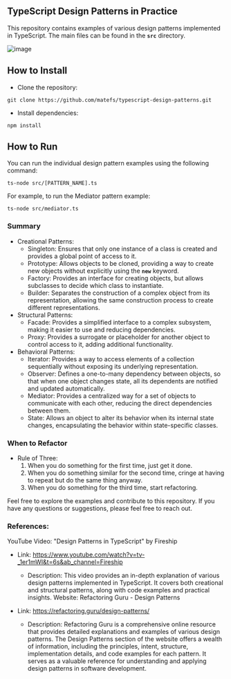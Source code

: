  
## **TypeScript Design Patterns in Practice**

This repository contains examples of various design patterns implemented in TypeScript. The main files can be found in the **`src`** directory.

![image](https://github.com/matefs/typescript-design-patterns/assets/30128774/c348acda-46e3-4bdc-8dbb-941233e0a2b0)


## **How to Install**

- Clone the repository:

```
git clone https://github.com/matefs/typescript-design-patterns.git
```

- Install dependencies:

```
npm install
```

## **How to Run**

You can run the individual design pattern examples using the following command:

```
ts-node src/[PATTERN_NAME].ts
```

For example, to run the Mediator pattern example:

```
ts-node src/mediator.ts
```

### **Summary**

- Creational Patterns:
    - Singleton: Ensures that only one instance of a class is created and provides a global point of access to it.
    - Prototype: Allows objects to be cloned, providing a way to create new objects without explicitly using the **`new`** keyword.
    - Factory: Provides an interface for creating objects, but allows subclasses to decide which class to instantiate.
    - Builder: Separates the construction of a complex object from its representation, allowing the same construction process to create different representations.
- Structural Patterns:
    - Facade: Provides a simplified interface to a complex subsystem, making it easier to use and reducing dependencies.
    - Proxy: Provides a surrogate or placeholder for another object to control access to it, adding additional functionality.
- Behavioral Patterns:
    - Iterator: Provides a way to access elements of a collection sequentially without exposing its underlying representation.
    - Observer: Defines a one-to-many dependency between objects, so that when one object changes state, all its dependents are notified and updated automatically.
    - Mediator: Provides a centralized way for a set of objects to communicate with each other, reducing the direct dependencies between them.
    - State: Allows an object to alter its behavior when its internal state changes, encapsulating the behavior within state-specific classes.

### **When to Refactor**

- Rule of Three:
    1. When you do something for the first time, just get it done.
    2. When you do something similar for the second time, cringe at having to repeat but do the same thing anyway.
    3. When you do something for the third time, start refactoring.

Feel free to explore the examples and contribute to this repository. If you have any questions or suggestions, please feel free to reach out.

### References:

YouTube Video: "Design Patterns in TypeScript" by Fireship

- Link: https://www.youtube.com/watch?v=tv-_1er1mWI&t=6s&ab_channel=Fireship
    - Description: This video provides an in-depth explanation of various design patterns implemented in TypeScript. It covers both creational and structural patterns, along with code examples and practical insights.
Website: Refactoring Guru - Design Patterns

- Link: https://refactoring.guru/design-patterns/
    - Description: Refactoring Guru is a comprehensive online resource that provides detailed explanations and examples of various design patterns. The Design Patterns section of the website offers a wealth of information, including the principles, intent, structure, implementation details, and code examples for each pattern. It serves as a valuable reference for understanding and applying design patterns in software development.
